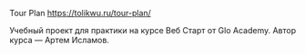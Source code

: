
Tour Plan  https://tolikwu.ru/tour-plan/

Учебный проект для практики на курсе Веб Старт от Glo Academy. Автор курса — Артем Исламов.
